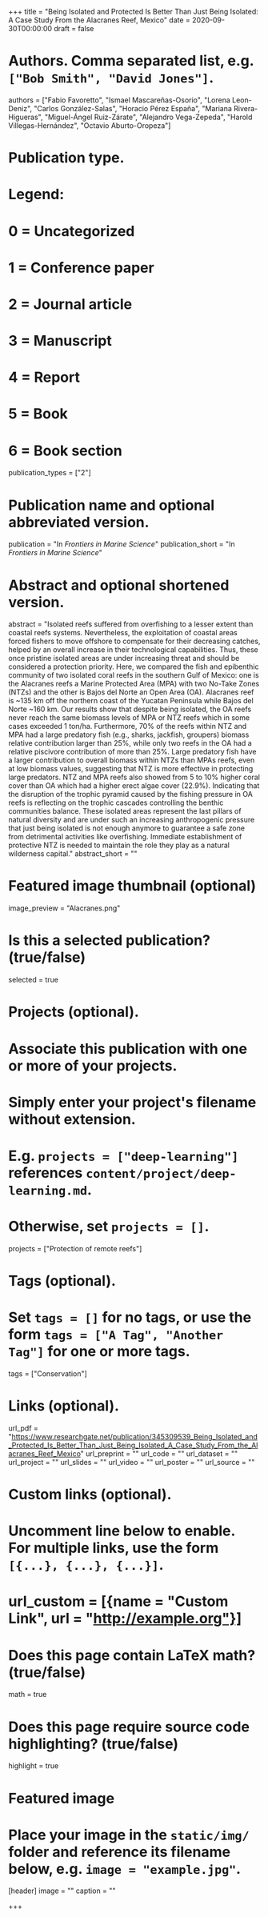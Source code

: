 +++
title = "Being Isolated and Protected Is Better Than Just Being Isolated: A Case Study From the Alacranes Reef, Mexico"
date = 2020-09-30T00:00:00 
draft = false

# Authors. Comma separated list, e.g. `["Bob Smith", "David Jones"]`.
authors = ["Fabio Favoretto", "Ismael Mascareñas-Osorio", "Lorena Leon-Deniz", "Carlos González-Salas", "Horacio Pérez España", "Mariana Rivera-Higueras", "Miguel-Ángel Ruiz-Zárate", "Alejandro Vega-Zepeda", "Harold Villegas-Hernández", "Octavio Aburto-Oropeza"]

# Publication type.
# Legend:
# 0 = Uncategorized
# 1 = Conference paper
# 2 = Journal article
# 3 = Manuscript
# 4 = Report
# 5 = Book
# 6 = Book section
publication_types = ["2"]

# Publication name and optional abbreviated version.
publication = "In *Frontiers in Marine Science*"
publication_short = "In *Frontiers in Marine Science*"

# Abstract and optional shortened version.
abstract =  "Isolated reefs suffered from overfishing to a lesser extent than coastal reefs systems. Nevertheless, the exploitation of coastal areas forced fishers to move offshore to compensate for their decreasing catches, helped by an overall increase in their technological capabilities. Thus, these once pristine isolated areas are under increasing threat and should be considered a protection priority. Here, we compared the fish and epibenthic community of two isolated coral reefs in the southern Gulf of Mexico: one is the Alacranes reefs a Marine Protected Area (MPA) with two No-Take Zones (NTZs) and the other is Bajos del Norte an Open Area (OA). Alacranes reef is ~135 km off the northern coast of the Yucatan Peninsula while Bajos del Norte ~160 km. Our results show that despite being isolated, the OA reefs never reach the same biomass levels of MPA or NTZ reefs which in some cases exceeded 1 ton/ha. Furthermore, 70% of the reefs within NTZ and MPA had a large predatory fish (e.g., sharks, jackfish, groupers) biomass relative contribution larger than 25%, while only two reefs in the OA had a relative piscivore contribution of more than 25%. Large predatory fish have a larger contribution to overall biomass within NTZs than MPAs reefs, even at low biomass values, suggesting that NTZ is more effective in protecting large predators. NTZ and MPA reefs also showed from 5 to 10% higher coral cover than OA which had a higher erect algae cover (22.9%). Indicating that the disruption of the trophic pyramid caused by the fishing pressure in OA reefs is reflecting on the trophic cascades controlling the benthic communities balance. These isolated areas represent the last pillars of natural diversity and are under such an increasing anthropogenic pressure that just being isolated is not enough anymore to guarantee a safe zone from detrimental activities like overfishing. Immediate establishment of protective NTZ is needed to maintain the role they play as a natural wilderness capital." 
abstract_short = ""

# Featured image thumbnail (optional)
image_preview = "Alacranes.png"

# Is this a selected publication? (true/false)
selected = true

# Projects (optional).
#   Associate this publication with one or more of your projects.
#   Simply enter your project's filename without extension.
#   E.g. `projects = ["deep-learning"]` references `content/project/deep-learning.md`.
#   Otherwise, set `projects = []`.
projects = ["Protection of remote reefs"]

# Tags (optional).
#   Set `tags = []` for no tags, or use the form `tags = ["A Tag", "Another Tag"]` for one or more tags.
tags = ["Conservation"]

# Links (optional).
url_pdf = "https://www.researchgate.net/publication/345309539_Being_Isolated_and_Protected_Is_Better_Than_Just_Being_Isolated_A_Case_Study_From_the_Alacranes_Reef_Mexico"
url_preprint = ""
url_code = ""
url_dataset = ""
url_project = ""
url_slides = ""
url_video = ""
url_poster = ""
url_source = ""

# Custom links (optional).
#   Uncomment line below to enable. For multiple links, use the form `[{...}, {...}, {...}]`.
# url_custom = [{name = "Custom Link", url = "http://example.org"}]

# Does this page contain LaTeX math? (true/false)
math = true

# Does this page require source code highlighting? (true/false)
highlight = true

# Featured image
# Place your image in the `static/img/` folder and reference its filename below, e.g. `image = "example.jpg"`.
[header]
image = ""
caption = ""

+++
